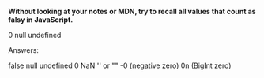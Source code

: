 **Without looking at your notes or MDN, try to recall all values that count as falsy in JavaScript.**

0
null
undefined

Answers:

false
null
undefined
0
NaN
'' or ""
-0 (negative zero)
0n (BigInt zero)
